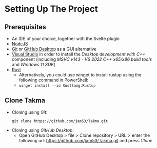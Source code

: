 # Setting Up The Project

## Prerequisites
- An IDE of your choice, together with the Svelte plugin
- [NodeJS](https://nodejs.org/)
- [Git](https://git-scm.com/downloads) or [GitHub Desktop](https://desktop.github.com/) as a GUI alternative
- [Visual Studio](https://visualstudio.microsoft.com/downloads/) in order to install the *Desktop development with C++* component (including *MSVC v143 - VS 2022 C++ x65/x86 build tools* and *Windows 11 SDK*)
- [Rust](https://www.rust-lang.org/tools/install)
  - Alternatively, you could use winget to install rustup using the following command in PowerShell:
  - `winget install --id Rustlang.Rustup`

## Clone Takma
- Cloning using *Git*:
    ```
    git clone https://github.com/jam53/Takma.git
    ```
- Cloning using *GitHub Desktop*:
    - Open GitHub Desktop > file > Clone repository > URL > enter the following url: https://github.com/jam53/Takma.git and press *Clone*